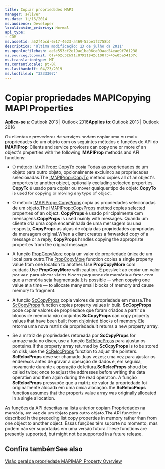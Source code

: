 ```yaml
---
title: Copiar propriedades MAPI
manager: soliver
ms.date: 11/16/2014
ms.audience: Developer
localization_priority: Normal
api_type:
- COM
ms.assetid: a52f4bcd-6e17-4623-a469-53be1f2758b1
description: 'Última modificação: 23 de julho de 2011'
ms.openlocfilehash: ae8e553cf2e19ae1ba06ca09aad84eae9f7d1238
ms.sourcegitcommit: 8fe462c32b91c87911942c188f3445e85a54137c
ms.translationtype: MT
ms.contentlocale: pt-BR
ms.lasthandoff: 04/23/2019
ms.locfileid: "32333072"
---
```

# <a name="copying-mapi-properties"></a><span data-ttu-id="0f7a8-103">Copiar propriedades MAPI</span><span class="sxs-lookup"><span data-stu-id="0f7a8-103">Copying MAPI Properties</span></span>

  
  
<span data-ttu-id="0f7a8-104">**Aplica-se a**: Outlook 2013 | Outlook 2016</span><span class="sxs-lookup"><span data-stu-id="0f7a8-104">**Applies to**: Outlook 2013 | Outlook 2016</span></span> 
  
<span data-ttu-id="0f7a8-105">Os clientes e provedores de serviços podem copiar uma ou mais propriedades de um objeto com os seguintes métodos e funções de API do **IMAPIProp** :</span><span class="sxs-lookup"><span data-stu-id="0f7a8-105">Clients and service providers can copy one or more of an object's properties with the following **IMAPIProp** methods and API functions:</span></span> 
  
- <span data-ttu-id="0f7a8-106">O método [IMAPIProp:: CopyTo](imapiprop-copyto.md) copia Todas as propriedades de um objeto para outro objeto, opcionalmente excluindo as propriedades selecionadas.</span><span class="sxs-lookup"><span data-stu-id="0f7a8-106">The [IMAPIProp::CopyTo](imapiprop-copyto.md) method copies all of an object's properties to another object, optionally excluding selected properties.</span></span> <span data-ttu-id="0f7a8-107">**CopyTo** é usado para copiar ou mover qualquer tipo de objeto.</span><span class="sxs-lookup"><span data-stu-id="0f7a8-107">**CopyTo** is used for copying or moving any type of object.</span></span> 
    
- <span data-ttu-id="0f7a8-108">O método [IMAPIProp:: CopyProps](imapiprop-copyprops.md) copia as propriedades selecionadas de um objeto.</span><span class="sxs-lookup"><span data-stu-id="0f7a8-108">The [IMAPIProp::CopyProps](imapiprop-copyprops.md) method copies selected properties of an object.</span></span> <span data-ttu-id="0f7a8-109">**CopyProps** é usado principalmente com mensagens.</span><span class="sxs-lookup"><span data-stu-id="0f7a8-109">**CopyProps** is used mainly with messages.</span></span> <span data-ttu-id="0f7a8-110">Quando um cliente cria uma cópia encaminhada de uma mensagem ou uma resposta, **CopyProps** as alças de cópia das propriedades apropriadas da mensagem original.</span><span class="sxs-lookup"><span data-stu-id="0f7a8-110">When a client creates a forwarded copy of a message or a reply, **CopyProps** handles copying the appropriate properties from the original message.</span></span> 
    
- <span data-ttu-id="0f7a8-111">A função [PropCopyMore](propcopymore.md) copia um valor de propriedade única de um local para outro.</span><span class="sxs-lookup"><span data-stu-id="0f7a8-111">The [PropCopyMore](propcopymore.md) function copies a single property value from one location to another.</span></span> <span data-ttu-id="0f7a8-112">Use **PropCopyMore** com cuidado.</span><span class="sxs-lookup"><span data-stu-id="0f7a8-112">Use **PropCopyMore** with caution.</span></span> <span data-ttu-id="0f7a8-113">É possível: ao copiar um valor por vez, para alocar vários blocos pequenos de memória e fazer com que a memória seja fragmentada.</span><span class="sxs-lookup"><span data-stu-id="0f7a8-113">It is possible — when copying one value at a time — to allocate many small blocks of memory and cause memory to fragment.</span></span> 
    
- <span data-ttu-id="0f7a8-114">A função [ScCopyProps](sccopyprops.md) copia valores de propriedade em massa.</span><span class="sxs-lookup"><span data-stu-id="0f7a8-114">The [ScCopyProps](sccopyprops.md) function copies property values in bulk.</span></span> <span data-ttu-id="0f7a8-115">**ScCopyProps** pode copiar valores de propriedade que foram criados a partir de blocos de memória não conjuntos.</span><span class="sxs-lookup"><span data-stu-id="0f7a8-115">**ScCopyProps** can copy property values that have been built from disjointed blocks of memory.</span></span> <span data-ttu-id="0f7a8-116">Ele retorna uma nova matriz de propriedade.</span><span class="sxs-lookup"><span data-stu-id="0f7a8-116">It returns a new property array.</span></span> 
    
- <span data-ttu-id="0f7a8-117">Se a matriz de propriedades retornada por **ScCopyProps** for armazenada no disco, use a função [ScRelocProps](screlocprops.md) para ajustar os ponteiros.</span><span class="sxs-lookup"><span data-stu-id="0f7a8-117">If the property array returned by **ScCopyProps** is to be stored on disk, use the [ScRelocProps](screlocprops.md) function to adjust the pointers.</span></span> <span data-ttu-id="0f7a8-118">**ScRelocProps** deve ser chamado duas vezes; uma vez para ajustar os endereços antes de gravar a operação de dados e, em seguida, novamente durante a operação de leitura.</span><span class="sxs-lookup"><span data-stu-id="0f7a8-118">**ScRelocProps** should be called twice; once to adjust the addresses before writing the data operation and then again during the read operation.</span></span> <span data-ttu-id="0f7a8-119">A função **ScRelocProps** pressupõe que a matriz de valor da propriedade foi originalmente alocada em uma única alocação.</span><span class="sxs-lookup"><span data-stu-id="0f7a8-119">The **ScRelocProps** function assumes that the property value array was originally allocated in a single allocation.</span></span> 
    
<span data-ttu-id="0f7a8-120">As funções da API descritas na lista anterior copiam Propriedades na memória, em vez de um objeto para outro objeto.</span><span class="sxs-lookup"><span data-stu-id="0f7a8-120">The API functions described in the preceding list copy properties in memory rather than from one object to another object.</span></span> <span data-ttu-id="0f7a8-121">Essas funções têm suporte no momento, mas podem não ser suportadas em uma versão futura.</span><span class="sxs-lookup"><span data-stu-id="0f7a8-121">These functions are presently supported, but might not be supported in a future release.</span></span>
  
## <a name="see-also"></a><span data-ttu-id="0f7a8-122">Confira também</span><span class="sxs-lookup"><span data-stu-id="0f7a8-122">See also</span></span>



[<span data-ttu-id="0f7a8-123">Visão geral da propriedade MAPI</span><span class="sxs-lookup"><span data-stu-id="0f7a8-123">MAPI Property Overview</span></span>](mapi-property-overview.md)

